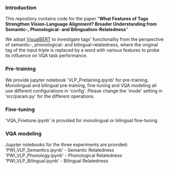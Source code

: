 ### Introduction 

This repository contains code for the paper "<b>What Features of Tags Strengthen Vision-Language Alignment? Broader Understanding from Semantic-, Phonological- and Bilingualism-Relatedness</b>"

We adopt [VisualBERT](https://github.com/uclanlp/visualbert) to investigate tags' functionality from the perspective of semantic-, phonological- and bilingual-relatedness, where the original tag of the input triple is replaced by a word with various features to probe its influence on VQA task performance.

### Pre-training

We provide jupyter notebook 'VLP_Pretaining.ipynb' for pre-training. Monolingual and bilingual pre-training, fine-tuning and VQA modeling all use different configurations in 'config'. Please change the 'mode' setting in 'src/param.py' for the different operations. 

### Fine-tuning

'VQA_Finetune.ipynb' is provided for monolingual or bilingual fine-tuning

### VQA modeling

Jupyter notebooks for the three experiments are provided:
'PWI_VLP_Semantics.ipynb' - Semantic Relatedness
'PWI_VLP_Phonology.ipynb' - Phonological Relatedness
'PWI_VLP_Bilingual.ipynb' - Bilingual Relatedness
